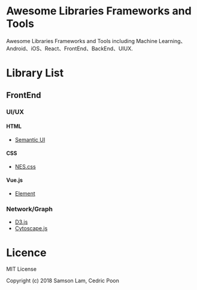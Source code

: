 # Awesome Libraries Frameworks and Tools

Awesome Libraries Frameworks and Tools including Machine Learning、Android、iOS、React、FrontEnd、BackEnd、UIUX.

# Library List

## FrontEnd

### UI/UX

#### HTML

* [Semantic UI](https://semantic-ui.com/)

#### CSS

* [NES.css](https://github.com/BcRikko/NES.css)

#### Vue.js

* [Element](https://element.eleme.io/#/en-US)

### Network/Graph

* [D3.js](https://d3js.org/)
* [Cytoscape.js](http://js.cytoscape.org/)

# Licence

MIT License
 
Copyright (c) 2018 Samson Lam, Cedric Poon
